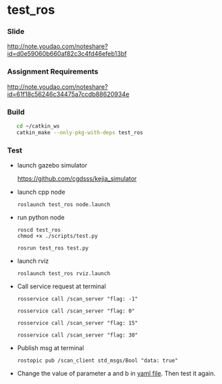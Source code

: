# test_ros
### Slide
   http://note.youdao.com/noteshare?id=d0e59060b660af82c3c4fd46efeb13bf
### Assignment Requirements

   http://note.youdao.com/noteshare?id=61f18c56246c34475a7ccdb88620934e
### Build
   ```bash
      cd ~/catkin_ws
      catkin_make --only-pkg-with-deps test_ros
   ```
### Test
- launch gazebo simulator

     https://github.com/cgdsss/kejia_simulator
- launch cpp node

  ```
  roslaunch test_ros node.launch
  ```
- run python node
  ```
  roscd test_ros
  chmod +x ./scripts/test.py
  ```
  ```
  rosrun test_ros test.py
  ```
- launch rviz

  ```
  roslaunch test_ros rviz.launch
  ```
- Call service request at terminal

    ```rosservice call /scan_server "flag: -1"```
  
    ```rosservice call /scan_server "flag: 0"```
  
    ```rosservice call /scan_server "flag: 15"```
  
    ```rosservice call /scan_server "flag: 30"```
- Publish msg at terminal

    ```rostopic pub /scan_client std_msgs/Bool "data: true"```
  
- Change the value of parameter a and b in [yaml file](https://github.com/cgdsss/test_ros/blob/master/cfg/params.yaml). Then test it again.
